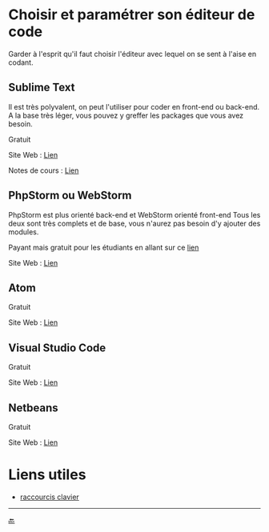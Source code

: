 # Choisir et paramétrer son éditeur de code

Garder à l'esprit qu'il faut choisir l'éditeur avec lequel on se sent à l'aise en codant.



## Sublime Text

Il est très polyvalent, on peut l'utiliser pour coder en front-end ou back-end.
A la base très léger, vous pouvez y greffer les packages que vous avez besoin.

Gratuit

Site Web : [Lien](https://www.sublimetext.com)

Notes de cours : [Lien](sublime-text/sublime-text.md)


## PhpStorm ou WebStorm

PhpStorm est plus orienté back-end et WebStorm orienté front-end
Tous les deux sont très complets et de base, vous n'aurez pas besoin d'y ajouter des modules.

Payant mais gratuit pour les étudiants en allant sur ce [lien](https://www.jetbrains.com/student/)

Site Web : [Lien](https://www.jetbrains.com/phpstorm/) 


## Atom

Gratuit

Site Web : [Lien](https://atom.io/)


## Visual Studio Code

Gratuit

Site Web : [Lien](https://code.visualstudio.com/)


## Netbeans

Gratuit

Site Web : [Lien](https://netbeans.org/downloads/) 




# Liens utiles

- [raccourcis clavier](https://www.cheatography.com/)




---

[:back:](../README.md)
